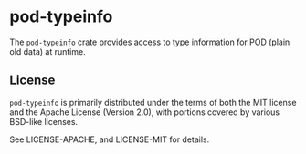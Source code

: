 # pod-typeinfo

The `pod-typeinfo` crate provides access to type information for POD (plain old data)
at runtime.

## License

`pod-typeinfo` is primarily distributed under the terms of both the MIT license and
the Apache License (Version 2.0), with portions covered by various BSD-like
licenses.

See LICENSE-APACHE, and LICENSE-MIT for details.
